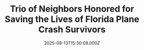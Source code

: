 ---
title: "Trio of Neighbors Honored for Saving the Lives of Florida Plane Crash Survivors"
date: 2025-08-13T15:30:08.000Z
category: Human Kindness
externalLink: "https://www.goodnewsnetwork.org/trio-of-neighbors-honored-for-saving-the-lives-of-florida-plane-crash-survivors/"
image: ""
excerpt: "A trio of brave locals were honored recently when a small plane crashed in Florida. Catching fire almost immediately, and with all souls both still alive and yet trapped inside, residents rushed to their aid, receiving the hero’s commendation from the Boca Raton PD. The small Cessna Skymaster aircraft was approaching North Perry Airport when […] The post Trio of…"
---